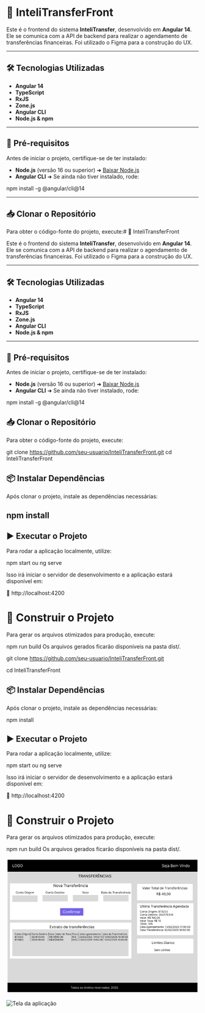 # 🚀 InteliTransferFront

Este é o frontend do sistema **InteliTransfer**, desenvolvido em **Angular 14**. Ele se comunica com a API de backend para realizar o agendamento de transferências financeiras. Foi utilizado o Figma para a construção do UX.

---

## 🛠 Tecnologias Utilizadas

- **Angular 14**
- **TypeScript**
- **RxJS**
- **Zone.js**
- **Angular CLI**
- **Node.js & npm**

---

## 📌 Pré-requisitos

Antes de iniciar o projeto, certifique-se de ter instalado:

- **Node.js** (versão 16 ou superior) ➜ [Baixar Node.js](https://nodejs.org/)
- **Angular CLI** ➜ Se ainda não tiver instalado, rode:


npm install -g @angular/cli@14

---


## 📥 Clonar o Repositório

Para obter o código-fonte do projeto, execute:# 🚀 InteliTransferFront

Este é o frontend do sistema **InteliTransfer**, desenvolvido em **Angular 14**. Ele se comunica com a API de backend para realizar o agendamento de transferências financeiras. Foi utilizado o Figma para a construção do UX.

---

## 🛠 Tecnologias Utilizadas

- **Angular 14**
- **TypeScript**
- **RxJS**
- **Zone.js**
- **Angular CLI**
- **Node.js & npm**

---

## 📌 Pré-requisitos

Antes de iniciar o projeto, certifique-se de ter instalado:

- **Node.js** (versão 16 ou superior) ➜ [Baixar Node.js](https://nodejs.org/)
- **Angular CLI** ➜ Se ainda não tiver instalado, rode:


npm install -g @angular/cli@14

## 📥 Clonar o Repositório

Para obter o código-fonte do projeto, execute:


git clone https://github.com/seu-usuario/InteliTransferFront.git
cd InteliTransferFront

## 📦 Instalar Dependências

Após clonar o projeto, instale as dependências necessárias:


npm install
---

## ▶️ Executar o Projeto

Para rodar a aplicação localmente, utilize:

npm start ou ng serve

Isso irá iniciar o servidor de desenvolvimento e a aplicação estará disponível em:

🔗 http://localhost:4200

# 🔨 Construir o Projeto

Para gerar os arquivos otimizados para produção, execute:


npm run build
Os arquivos gerados ficarão disponíveis na pasta dist/.


git clone https://github.com/seu-usuario/InteliTransferFront.git

cd InteliTransferFront

## 📦 Instalar Dependências

Após clonar o projeto, instale as dependências necessárias:


npm install

## ▶️ Executar o Projeto

Para rodar a aplicação localmente, utilize:


npm start ou ng serve

Isso irá iniciar o servidor de desenvolvimento e a aplicação estará disponível em:

🔗 http://localhost:4200

# 🔨 Construir o Projeto

Para gerar os arquivos otimizados para produção, execute:

npm run build
Os arquivos gerados ficarão disponíveis na pasta dist/.

![Figma](/src/assets/Figma.jpeg)

![Tela da aplicação](/src/assets/PáginaInicial.jpg)
